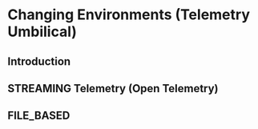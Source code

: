 # Changing Environments (Telemetry Umbilical)

## Introduction

## STREAMING Telemetry (Open Telemetry)

## FILE_BASED
